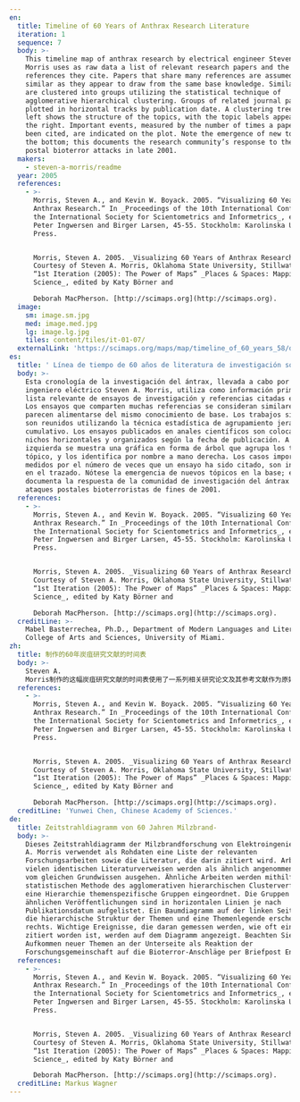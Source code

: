 ```yaml
---
en:
  title: Timeline of 60 Years of Anthrax Research Literature
  iteration: 1
  sequence: 7
  body: >-
    This timeline map of anthrax research by electrical engineer Steven A.
    Morris uses as raw data a list of relevant research papers and the
    references they cite. Papers that share many references are assumed to be
    similar as they appear to draw from the same base knowledge. Similar papers
    are clustered into groups utilizing the statistical technique of
    agglomerative hierarchical clustering. Groups of related journal papers are
    plotted in horizontal tracks by publication date. A clustering tree on the
    left shows the structure of the topics, with the topic labels appearing on
    the right. Important events, measured by the number of times a paper has
    been cited, are indicated on the plot. Note the emergence of new topics at
    the bottom; this documents the research community’s response to the anthrax
    postal bioterror attacks in late 2001.
  makers:
    - steven-a-morris/readme
  year: 2005
  references:
    - >-
      Morris, Steven A., and Kevin W. Boyack. 2005. “Visualizing 60 Years of
      Anthrax Research.” In _Proceedings of the 10th International Conference of
      the International Society for Scientometrics and Informetrics_, edited by
      Peter Ingwersen and Birger Larsen, 45-55. Stockholm: Karolinska University
      Press.


      Morris, Steven A. 2005. _Visualizing 60 Years of Anthrax Research_.
      Courtesy of Steven A. Morris, Oklahoma State University, Stillwater. In
      “1st Iteration (2005): The Power of Maps” _Places & Spaces: Mapping
      Science_, edited by Katy Börner and  

      Deborah MacPherson. [http://scimaps.org](http://scimaps.org).
  image:
    sm: image.sm.jpg
    med: image.med.jpg
    lg: image.lg.jpg
    tiles: content/tiles/it-01-07/
  externalLink: 'https://scimaps.org/maps/map/timeline_of_60_years_58/detail'
es:
  title: ' Línea de tiempo de 60 años de literatura de investigación sobre el ántrax'
  body: >-
    Esta cronología de la investigación del ántrax, llevada a cabo por el
    ingeniero eléctrico Steven A. Morris, utiliza como información primaria una
    lista relevante de ensayos de investigación y referencias citadas en ellos.
    Los ensayos que comparten muchas referencias se consideran similares ya que
    parecen alimentarse del mismo conocimiento de base. Los trabajos similares
    son reunidos utilizando la técnica estadística de agrupamiento jerárquico
    cumulativo. Los ensayos publicados en anales científicos son colocados en
    nichos horizontales y organizados según la fecha de publicación. A la
    izquierda se muestra una gráfica en forma de árbol que agrupa los textos por
    tópico, y los identifica por nombre a mano derecha. Los casos importantes,
    medidos por el número de veces que un ensayo ha sido citado, son indicados
    en el trazado. Nótese la emergencia de nuevos tópicos en la base; esto
    documenta la respuesta de la comunidad de investigación del ántrax a los
    ataques postales bioterroristas de fines de 2001.
  references:
    - >-
      Morris, Steven A., and Kevin W. Boyack. 2005. “Visualizing 60 Years of
      Anthrax Research.” In _Proceedings of the 10th International Conference of
      the International Society for Scientometrics and Informetrics_, edited by
      Peter Ingwersen and Birger Larsen, 45-55. Stockholm: Karolinska University
      Press.


      Morris, Steven A. 2005. _Visualizing 60 Years of Anthrax Research_.
      Courtesy of Steven A. Morris, Oklahoma State University, Stillwater. In
      “1st Iteration (2005): The Power of Maps” _Places & Spaces: Mapping
      Science_, edited by Katy Börner and  

      Deborah MacPherson. [http://scimaps.org](http://scimaps.org).
  creditLine: >-
    Mabel Basterrechea, Ph.D., Department of Modern Languages and Literatures,
    College of Arts and Sciences, University of Miami.
zh:
  title: 制作的60年炭疽研究文献的时间表
  body: >-
    Steven A.
    Morris制作的这幅炭疽研究文献的时间表使用了一系列相关研究论文及其参考文献作为原始数据。该地图的研究假设共被引的参考文献具有相同的知识基础，并利用层次聚类法的统计技术来将相似的论文聚类成组。相关期刊论文组按照出版日期在水平轴上排列，左边的聚类树显示的是主题的结构，右边显示的是主题的标签，论文的重要性由被引频次来计算。注意：底部显示的是新出现的主题，是指研究人员在2001年底为应对炭疽邮政恐怖袭击所开展的研究工作。
  references:
    - >-
      Morris, Steven A., and Kevin W. Boyack. 2005. “Visualizing 60 Years of
      Anthrax Research.” In _Proceedings of the 10th International Conference of
      the International Society for Scientometrics and Informetrics_, edited by
      Peter Ingwersen and Birger Larsen, 45-55. Stockholm: Karolinska University
      Press.


      Morris, Steven A. 2005. _Visualizing 60 Years of Anthrax Research_.
      Courtesy of Steven A. Morris, Oklahoma State University, Stillwater. In
      “1st Iteration (2005): The Power of Maps” _Places & Spaces: Mapping
      Science_, edited by Katy Börner and  

      Deborah MacPherson. [http://scimaps.org](http://scimaps.org).
  creditLine: 'Yunwei Chen, Chinese Academy of Sciences.'
de:
  title: Zeitstrahldiagramm von 60 Jahren Milzbrand-
  body: >-
    Dieses Zeitstrahldiagramm der Milzbrandforschung von Elektroingenieur Steven
    A. Morris verwendet als Rohdaten eine Liste der relevanten
    Forschungsarbeiten sowie die Literatur, die darin zitiert wird. Arbeiten mit
    vielen identischen Literaturverweisen werden als ähnlich angenommen, da sie
    vom gleichen Grundwissen ausgehen. Ähnliche Arbeiten werden mithilfe der
    statistischen Methode des agglomerativen hierarchischen Clusterverfahrens in
    eine Hierarchie themenspezifische Gruppen eingeordnet. Die Gruppen der
    ähnlichen Veröffentlichungen sind in horizontalen Linien je nach
    Publikationsdatum aufgelistet. Ein Baumdiagramm auf der linken Seite zeigt
    die hierarchische Struktur der Themen und eine Themenlegende erscheint
    rechts. Wichtige Ereignisse, die daran gemessen werden, wie oft eine Arbeit
    zitiert worden ist, werden auf dem Diagramm angezeigt. Beachten Sie das
    Aufkommen neuer Themen an der Unterseite als Reaktion der
    Forschungsgemeinschaft auf die Bioterror-Anschläge per Briefpost Ende 2001.
  references:
    - >-
      Morris, Steven A., and Kevin W. Boyack. 2005. “Visualizing 60 Years of
      Anthrax Research.” In _Proceedings of the 10th International Conference of
      the International Society for Scientometrics and Informetrics_, edited by
      Peter Ingwersen and Birger Larsen, 45-55. Stockholm: Karolinska University
      Press.


      Morris, Steven A. 2005. _Visualizing 60 Years of Anthrax Research_.
      Courtesy of Steven A. Morris, Oklahoma State University, Stillwater. In
      “1st Iteration (2005): The Power of Maps” _Places & Spaces: Mapping
      Science_, edited by Katy Börner and  

      Deborah MacPherson. [http://scimaps.org](http://scimaps.org).
  creditLine: Markus Wagner
---
```

